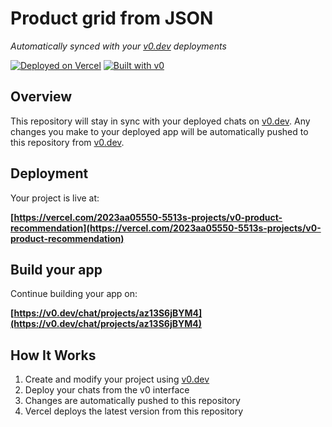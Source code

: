 # Product grid from JSON

*Automatically synced with your [v0.dev](https://v0.dev) deployments*

[![Deployed on Vercel](https://img.shields.io/badge/Deployed%20on-Vercel-black?style=for-the-badge&logo=vercel)](https://vercel.com/2023aa05550-5513s-projects/v0-product-recommendation)
[![Built with v0](https://img.shields.io/badge/Built%20with-v0.dev-black?style=for-the-badge)](https://v0.dev/chat/projects/az13S6jBYM4)

## Overview

This repository will stay in sync with your deployed chats on [v0.dev](https://v0.dev).
Any changes you make to your deployed app will be automatically pushed to this repository from [v0.dev](https://v0.dev).

## Deployment

Your project is live at:

**[https://vercel.com/2023aa05550-5513s-projects/v0-product-recommendation](https://vercel.com/2023aa05550-5513s-projects/v0-product-recommendation)**

## Build your app

Continue building your app on:

**[https://v0.dev/chat/projects/az13S6jBYM4](https://v0.dev/chat/projects/az13S6jBYM4)**

## How It Works

1. Create and modify your project using [v0.dev](https://v0.dev)
2. Deploy your chats from the v0 interface
3. Changes are automatically pushed to this repository
4. Vercel deploys the latest version from this repository
